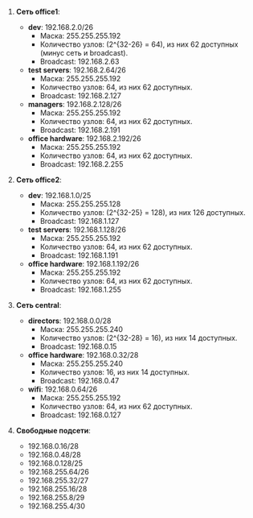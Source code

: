 1. **Сеть office1**:
   - **dev**: 192.168.2.0/26
     - Маска: 255.255.255.192
     - Количество узлов: \(2^{32-26} = 64\), из них 62 доступных (минус сеть и broadcast).
     - Broadcast: 192.168.2.63
   - **test servers**: 192.168.2.64/26
     - Маска: 255.255.255.192
     - Количество узлов: 64, из них 62 доступных.
     - Broadcast: 192.168.2.127
   - **managers**: 192.168.2.128/26
     - Маска: 255.255.255.192
     - Количество узлов: 64, из них 62 доступных.
     - Broadcast: 192.168.2.191
   - **office hardware**: 192.168.2.192/26
     - Маска: 255.255.255.192
     - Количество узлов: 64, из них 62 доступных.
     - Broadcast: 192.168.2.255

2. **Сеть office2**:
   - **dev**: 192.168.1.0/25
     - Маска: 255.255.255.128
     - Количество узлов: \(2^{32-25} = 128\), из них 126 доступных.
     - Broadcast: 192.168.1.127
   - **test servers**: 192.168.1.128/26
     - Маска: 255.255.255.192
     - Количество узлов: 64, из них 62 доступных.
     - Broadcast: 192.168.1.191
   - **office hardware**: 192.168.1.192/26
     - Маска: 255.255.255.192
     - Количество узлов: 64, из них 62 доступных.
     - Broadcast: 192.168.1.255

3. **Сеть central**:
   - **directors**: 192.168.0.0/28
     - Маска: 255.255.255.240
     - Количество узлов: \(2^{32-28} = 16\), из них 14 доступных.
     - Broadcast: 192.168.0.15
   - **office hardware**: 192.168.0.32/28
     - Маска: 255.255.255.240
     - Количество узлов: 16, из них 14 доступных.
     - Broadcast: 192.168.0.47
   - **wifi**: 192.168.0.64/26
     - Маска: 255.255.255.192
     - Количество узлов: 64, из них 62 доступных.
     - Broadcast: 192.168.0.127

4. **Свободные подсети**:
   - 192.168.0.16/28
   - 192.168.0.48/28
   - 192.168.0.128/25
   - 192.168.255.64/26
   - 192.168.255.32/27
   - 192.168.255.16/28
   - 192.168.255.8/29
   - 192.168.255.4/30
